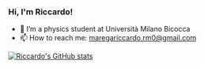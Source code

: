 ### Hi, I'm Riccardo!

- 🔭 I’m a physics student at Università Milano Bicocca
- 📫 How to reach me: maregariccardo.rm0@gmail.com

[![Riccardo's GitHub stats](https://github-readme-stats.vercel.app/api?username=RiCkymare00&show_icons=true&theme=ambient_gradient)](https://github.com/RiCkymare00/github-readme-stats)

